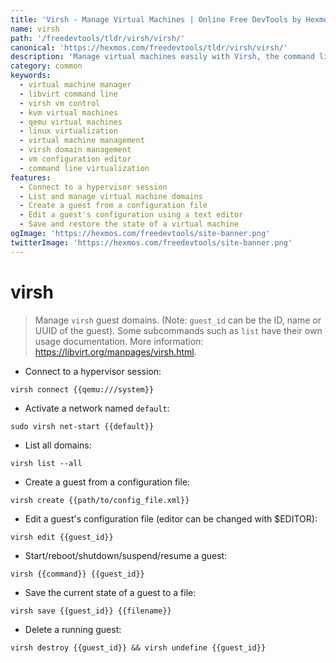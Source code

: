 ```yaml
---
title: 'Virsh - Manage Virtual Machines | Online Free DevTools by Hexmos'
name: virsh
path: '/freedevtools/tldr/virsh/virsh/'
canonical: 'https://hexmos.com/freedevtools/tldr/virsh/virsh/'
description: 'Manage virtual machines easily with Virsh, the command line tool for libvirt. Control VMs, start/stop domains, and edit configurations. Free online tool, no registration required.'
category: common
keywords:
  - virtual machine manager
  - libvirt command line
  - virsh vm control
  - kvm virtual machines
  - qemu virtual machines
  - linux virtualization
  - virtual machine management
  - virsh domain management
  - vm configuration editor
  - command line virtualization
features:
  - Connect to a hypervisor session
  - List and manage virtual machine domains
  - Create a guest from a configuration file
  - Edit a guest's configuration using a text editor
  - Save and restore the state of a virtual machine
ogImage: 'https://hexmos.com/freedevtools/site-banner.png'
twitterImage: 'https://hexmos.com/freedevtools/site-banner.png'
---
```


# virsh

> Manage `virsh` guest domains. (Note: `guest_id` can be the ID, name or UUID of the guest).
> Some subcommands such as `list` have their own usage documentation.
> More information: <https://libvirt.org/manpages/virsh.html>.

- Connect to a hypervisor session:

`virsh connect {{qemu:///system}}`

- Activate a network named `default`:

`sudo virsh net-start {{default}}`

- List all domains:

`virsh list --all`

- Create a guest from a configuration file:

`virsh create {{path/to/config_file.xml}}`

- Edit a guest's configuration file (editor can be changed with $EDITOR):

`virsh edit {{guest_id}}`

- Start/reboot/shutdown/suspend/resume a guest:

`virsh {{command}} {{guest_id}}`

- Save the current state of a guest to a file:

`virsh save {{guest_id}} {{filename}}`

- Delete a running guest:

`virsh destroy {{guest_id}} && virsh undefine {{guest_id}}`
